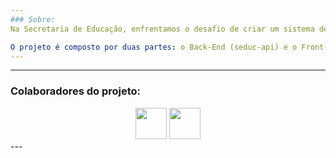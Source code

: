 ```yaml
---
### Sobre:
Na Secretaria de Educação, enfrentamos o desafio de criar um sistema de gerenciamento de vídeos do YouTube, alinhado às diretrizes da BNCC. O objetivo era oferecer aos educadores uma ferramenta eficiente para a busca e filtragem de conteúdos relevantes do YouTube, de acordo com suas necessidades pedagógicas. Esse projeto se destacou no DemoDay e ficou entre os 10 melhores do 3º período de ADS do programa Embarque Digital 2024.1.

O projeto é composto por duas partes: o Back-End (seduc-api) e o Front-End (seduc-front-end). Para executar o projeto, primeiro inicie o back-end e, em seguida, o front-end. As instruções completas estão disponíveis no arquivo README.md de cada repositório.
---
```

---
### Colaboradores do projeto:
<div align="center">
  <a href="https://github.com/herbertgabriel"><img height="50px" width="50px" src="https://avatars.githubusercontent.com/u/142347988?s=64&v=4"/></a>
  <a href="https://github.com/italo1101"><img height="50px" width="50px" src="https://avatars.githubusercontent.com/u/178419847?s=64&v=4"/></a>
</div>
---

